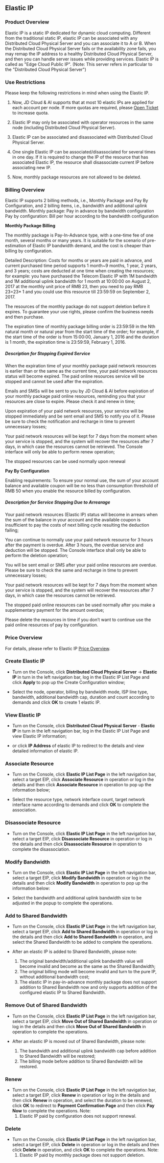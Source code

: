 ## Elastic IP

### Product Overview

Elastic IP is a static IP dedicated for dynamic cloud computing. Different from the traditional static IP, elastic IP can be associated with any Distributed Cloud Physical Server and you can associate it to A or B. When the Distributed Cloud Physical Server fails or the availability zone fails, you may remap the IP address to a healthy Distributed Cloud Physical Server, and then you can handle server issues while providing services. Elastic IP is called as "Edge Cloud Public IP". (Note: This server refers in particular to the "Distributed Cloud Physical Server")

### Use Restrictions

Please keep the following restrictions in mind when using the Elastic IP.

1. Now, JD Cloud & AI supports that at most 10 elastic IPs are applied for each account per node. If more quotas are required, please [Open Ticket](https://ticket.jdcloud.com/applyorder/submit) to increase quota.<br/>

2. Elastic IP may only be associated with operator resources in the same node (including Distributed Cloud Physical Server).<br/>

3. Elastic IP can be associated and disassociated with Distributed Cloud Physical Server.<br/>

4. One single Elastic IP can be associated/disassociated for several times in one day. If it is required to change the IP of the resource that has associated Elastic IP, the resource shall disassociate current IP before associating new IP.<br/>

5. Now, monthly package resources are not allowed to be deleted.<br/>

### Billing Overview

Elastic IP supports 2 billing methods, i.e., Monthly Package and Pay By Configuration, and 2 billing items, i.e., bandwidth and additional uplink bandwidth. Monthly package: Pay in advance by bandwidth configuration Pay by configuration: Bill per hour according to the bandwidth configuration

**Monthly Package Billing**

The monthly package is Pay-In-Advance type, with a one-time fee of one month, several months or many years. It is suitable for the scenario of pre-estimation of Elastic IP bandwidth demand, and the cost is cheaper than billing by configuration.

Detailed Description:
Costs for months or years are paid in advance, and current purchased time period supports 1 month~9 months, 1 year, 2 years, and 3 years; costs are deducted at one time when creating the resources; for example: you have purchased the Telecom Elastic IP with 1M bandwidth and 1M additional uplink bandwidth for 1 month at 10:00:00 on August 2, 2017 at the monthly unit price of RMB 23, then you need to pay RMB 23=23* 1 and you could use this resource till 23:59:59 on September 2, 2017.

The resources of the monthly package do not support deletion before it expires. To guarantee your use rights, please confirm the business needs and then purchase.

The expiration time of monthly package billing order is 23:59:59 in the Nth natural month or natural year from the start time of the order; for example, if the start time of the order is from 15:00:00, January 1, 2016 and the duration is 1 month, the expiration time is 23:59:59, February 1, 2016.

##### Description for Stopping Expired Service

When the expiration time of your monthly package paid network resources is earlier than or the same as the current time, your paid network resources status will become expired. The paid online resources service will be stopped and cannot be used after the expiration.

Emails and SMSs will be sent to you by JD Cloud & AI before expiration of your monthly package paid online resources, reminding you that your resources are close to expire. Please check it and renew in time;

Upon expiration of your paid network resources, your service will be stopped immediately and be sent email and SMS to notify you of it. Please be sure to check the notification and recharge in time to prevent unnecessary losses;

Your paid network resources will be kept for 7 days from the moment when your service is stopped, and the system will recover the resources after 7 days, in which case the resources cannot be retrieved. The Console interface will only be able to perform renew operation;

The stopped resources can be used normally upon renewal

**Pay By Configuration**

Enabling requirements: To ensure your normal use, the sum of your account balance and available coupon will be no less than consumption threshold of RMB 50 when you enable the resource billed by configuration.

##### Description for Service Stopping Due to Arrearage

Your paid network resources (Elastic IP) status will become in arrears when the sum of the balance in your account and the available coupon is insufficient to pay the costs of next billing cycle resulting the deduction failing;

You can continue to normally use your paid network resource for 3 hours after the payment is overdue. After 3 hours, the overdue service and deduction will be stopped. The Console interface shall only be able to perform the deletion operation;

You will be sent email or SMS after your paid online resources are overdue. Please be sure to check the same and recharge in time to prevent unnecessary losses;

Your paid network resources will be kept for 7 days from the moment when your service is stopped, and the system will recover the resources after 7 days, in which case the resources cannot be retrieved.

The stopped paid online resources can be used normally after you make a supplementary payment for the amount overdue;

Please delete the resources in time if you don’t want to continue use the paid online resources of pay by configuration.

### Price Overview

For details, please refer to Elastic IP [Price Overview](../../Pricing/Price-Overview.md).

### Create Elastic IP

- Turn on the Console, click **Distributed Cloud Physical Server** -> **Elastic IP** in turn in the left navigation bar, log in the Elastic IP List Page and click **Apply** to pop up the Create Configuration window;<br/>

- Select the node, operator, billing by bandwidth mode, ISP line type, bandwidth, additional bandwidth cap, duration and count according to demands and click **OK** to create 1 elastic IP.<br/>

### View Elastic IP

- Turn on the Console, click **Distributed Cloud Physical Server** - **Elastic IP** in turn in the left navigation bar, log in the Elastic IP List Page and view Elastic IP information;<br/>

- or click **IP Address** of elastic IP to redirect to the details and view detailed information of elastic IP.<br/>


### Associate Resource

- Turn on the Console, click **Elastic IP List Page** in the left navigation bar, select a target EIP, click **Associate Resource** in operation or log in the details and then click **Associate Resource** in operation to pop up the information below;<br/>

- Select the resource type, network interface count, target network interface name according to demands and click **OK** to complete the association.

### Disassociate Resource

- Turn on the Console, click **Elastic IP List Page** in the left navigation bar, select a target EIP, click **Disassociate Resource** in operation or log in the details and then click **Disassociate Resource** in operation to complete the disassociation.<br/>

### Modify Bandwidth

- Turn on the Console, click **Elastic IP List Page** in the left navigation bar, select a target EIP, click **Modify Bandwidth** in operation or log in the details and then click **Modify Bandwidth** in operation to pop up the information below:<br/>

- Select the bandwidth and additional uplink bandwidth size to be adjusted in the popup to complete the operations.<br/>

### Add to Shared Bandwidth

- Turn on the Console, click **Elastic IP List Page** in the left navigation bar, select a target EIP, click **Add to Shared Bandwidth** in operation or log in the details and then click **Add to Shared Bandwidth** in operation, and select the Shared Bandwidth to be added to complete the operations.<br/>

- After an elastic IP is added to Shared Bandwidth, please note:<br/>
  1. The original bandwidth/additional uplink bandwidth value will become invalid and become as the same as the Shared Bandwidth;<br/>
  2. The original billing mode will become invalid and turn to the pure IP, without additional bandwidth cost;<br/>
  3. The elastic IP in pay-in-advance monthly package does not support addition to Shared Bandwidth now and only supports addition of the configured elastic IP to Shared Bandwidth.<br/>

### Remove Out of Shared Bandwidth

- Turn on the Console, click **Elastic IP List Page** in the left navigation bar, select a target EIP, click **Move Out of Shared Bandwidth** in operation or log in the details and then click **Move Out of Shared Bandwidth** in operation to complete the operations.<br/>

- After an elastic IP is moved out of Shared Bandwidth, please note:<br/>
  1. The bandwidth and additional uplink bandwidth cap before addition to Shared Bandwidth will be restored;<br/>
  2. The billing mode before addition to Shared Bandwidth will be restored.<br/>

### Renew

- Turn on the Console, click **Elastic IP List Page** in the left navigation bar, select a target EIP, click **Renew** in operation or log in the details and then click **Renew** in operation, and select the duration to be renewed, click **OK** to redirect to **Payment Confirmation Page** and then click **Pay Now** to complete the operations. Note:<br/>
  1. Elastic IP paid by configuration does not support renewal.

### Delete

- Turn on the Console, click **Elastic IP List Page** in the left navigation bar, select a target EIP, click **Delete** in operation or log in the details and then click **Delete** in operation, and click **OK** to complete the operations. Note:<br/>
  1. Elastic IP paid by monthly package does not support deletion.
